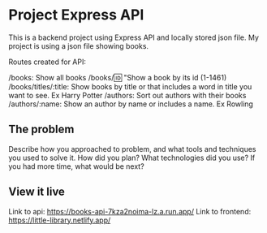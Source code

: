 # Project Express API

This is a backend project using Express API and locally stored json file. My project is using a json file showing books.

Routes created for API:

/books: Show all books
/books/:id: "Show a book by its id (1-1461)
/books/titles/:title: Show books by title or that includes a word in title you want to see. Ex Harry Potter
/authors: Sort out authors with their books
/authors/:name: Show an author by name or includes a name. Ex Rowling


## The problem

Describe how you approached to problem, and what tools and techniques you used to solve it. How did you plan? What technologies did you use? If you had more time, what would be next?

## View it live

Link to api: https://books-api-7kza2noima-lz.a.run.app/
Link to frontend: https://little-library.netlify.app/
